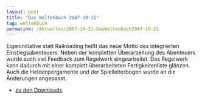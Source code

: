 ```yaml
---
layout: post
title: "Das Weltenbuch 2007-10-21"
tag: weltenbuch
permalink: /Aktuelles/2007-10-21-DasWeltenbuch2007-10-21
---
```


<p>Eigeninitiative statt Railroading hei&szlig;t das neue Motto des integrierten Einstiegsabenteuers. Neben der kompletten &Uuml;berarbeitung des Abenteuers wurde auch viel Feedback zum Regelwerk eingearbeitet. Das Regelwerk kann dadurch mit einer komplett &uuml;berarbeiteten Fertigkeitenliste gl&auml;nzen. Auch die Heldenpergamente und der Spielleiterbogen wurde an die &Auml;nderungen angepasst.</p>
<ul>
<li><a href="/v1/downloads">zu den Downloads</a></li>
</ul>

